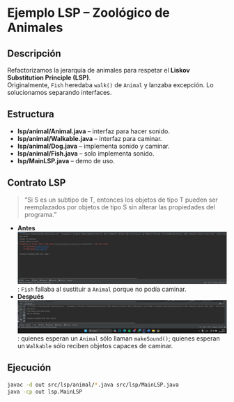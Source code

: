 # Ejemplo LSP – Zoológico de Animales

## Descripción
Refactorizamos la jerarquía de animales para respetar el **Liskov Substitution Principle (LSP)**.  
Originalmente, `Fish` heredaba `walk()` de `Animal` y lanzaba excepción. Lo solucionamos separando interfaces.

## Estructura
- **lsp/animal/Animal.java** – interfaz para hacer sonido.
- **lsp/animal/Walkable.java** – interfaz para caminar.
- **lsp/animal/Dog.java** – implementa sonido y caminar.
- **lsp/animal/Fish.java** – solo implementa sonido.
- **lsp/MainLSP.java** – demo de uso.

## Contrato LSP
> “Si S es un subtipo de T, entonces los objetos de tipo T pueden ser reemplazados por objetos de tipo S sin alterar las propiedades del programa.”
- **Antes![img_1.png](img_1.png)**: `Fish` fallaba al sustituir a `Animal` porque no podía caminar.
- **Después![img.png](img.png)**: quienes esperan un `Animal` sólo llaman `makeSound()`; quienes esperan un `Walkable` sólo reciben objetos capaces de caminar.

## Ejecución
```bash
javac -d out src/lsp/animal/*.java src/lsp/MainLSP.java
java -cp out lsp.MainLSP
